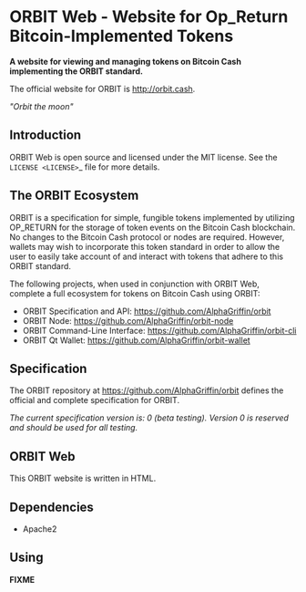 ORBIT Web - Website for Op_Return Bitcoin-Implemented Tokens
============================================================

**A website for viewing and managing tokens on Bitcoin Cash implementing the ORBIT standard.**

The official website for ORBIT is http://orbit.cash.

*"Orbit the moon"*


Introduction
------------

ORBIT Web is open source and licensed under the MIT license. See the `LICENSE <LICENSE>`_ file for more details.


## The ORBIT Ecosystem

ORBIT is a specification for simple, fungible tokens implemented by utilizing OP_RETURN for the storage of token events on the Bitcoin Cash blockchain. No changes to the Bitcoin Cash protocol or nodes are required. However, wallets may wish to incorporate this token standard in order to allow the user to easily take account of and interact with tokens that adhere to this ORBIT standard.

The following projects, when used in conjunction with ORBIT Web, complete a full ecosystem for tokens on Bitcoin Cash using ORBIT:

- ORBIT Specification and API: https://github.com/AlphaGriffin/orbit
- ORBIT Node: https://github.com/AlphaGriffin/orbit-node
- ORBIT Command-Line Interface: https://github.com/AlphaGriffin/orbit-cli
- ORBIT Qt Wallet: https://github.com/AlphaGriffin/orbit-wallet


Specification
-------------

The ORBIT repository at https://github.com/AlphaGriffin/orbit defines the official and complete specification for ORBIT. 

*The current specification version is: 0 (beta testing). Version 0 is reserved and should be used for all testing.*


ORBIT Web
----------

This ORBIT website is written in HTML.


## Dependencies

- Apache2


## Using

**FIXME**

